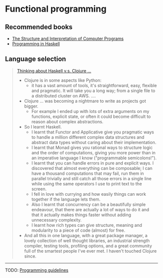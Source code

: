# Functional programming

## Recommended books

- [The Structure and Interpretation of Computer Programs](https://web.mit.edu/6.001/6.037/sicp.pdf)
- [Programming in Haskell](http://www.cs.nott.ac.uk/~pszgmh/pih.html)

## Language selection

> [Thinking about Haskell v.s. Clojure ...](https://www.reddit.com/r/haskell/comments/2mr7ks/comment/cm6wd8p/?utm_source=share&utm_medium=web2x&context=3)
>
> - Clojure is in some aspects like Python:
>   - it has a vast amount of tools, it's straightforward, easy, flexible and pragmatic. It will take you a long way; from a single file to a distributed cluster on AWS. ....
> - Clojure ... was becoming a nightmare to write as projects got bigger.
>   - For example I ended up with lots of extra arguments on my functions, explicit state, or often it could become difficult to reason about complex abstractions.
> - So I learnt Haskell.
>   - I learnt that Functor and Applicative give you pragmatic ways to handle a million different complex data structures and abstract data types without caring about their implementation.
>   - I learnt that Monad gives you rational ways to structure logic and the order of computations, giving you more power than in an imperative language I know ("programmable semicolons!").
>   - I learnt that you can handle errors in pure and explicit ways. I discovered that almost everything can be composable; I can have a thousand computations that may fail, run them in parallel trivially and still catch all those errors in a single line while using the same operators I use to print text to the screen.
>   - I fell in love with currying and how easily things can work together if the language lets them.
>   - Also I learnt that concurrency can be a beautifully simple endeavour, that there are actually a lot of ways to do it and that it actually makes things faster without adding unnecessary complexity.
>   - I learnt how rich types can give structure, meaning and modularity to a piece of code (almost) for free.
> - And all this in one language, with a great package manager, a lovely collection of well thought libraries, an industrial strength compiler, testing tools, profiling options, and a great community full of the smartest people I've ever met. I haven't touched Clojure since.

---

TODO: [Programming guidelines](https://wiki.haskell.org/Programming_guidelines)
